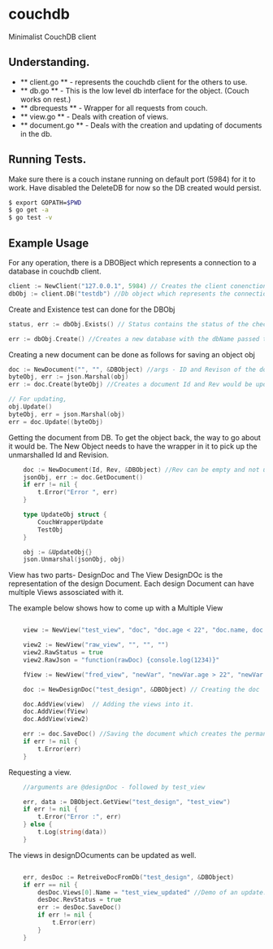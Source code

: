 # couchdb
Minimalist CouchDB client

## Understanding.

* ** client.go ** - represents the couchdb client for the others to use.
* ** db.go ** - This is the low level db interface for the object. (Couch works on rest.)
* ** dbrequests ** - Wrapper for all requests from couch.
* ** view.go ** - Deals with creation of views.
* ** document.go ** - Deals with the creation and updating of documents in the db.

## Running Tests. 

Make sure there is a couch instane running on default port (5984) for it to work. Have disabled the DeleteDB for now so the DB created would persist.

```bash
$ export GOPATH=$PWD
$ go get -a
$ go test -v
```

## Example Usage

For any operation, there is a DBOBject which represents a connection to a database in couchdb client.

```go
client := NewClient("127.0.0.1", 5984) // Creates the client conenction.
dbObj := client.DB("testdb") //Db object which represents the connection to db.
```

Create and Existence test can done for the DBObj

```go
status, err := dbObj.Exists() // Status contains the status of the check

err := dbObj.Create() //Creates a new database with the dbName passed to the object
```

Creating a new document can be done as follows for saving an object obj

```go
doc := NewDocument("", "", &DBObject) //args - ID and Revison of the docuemnt to pickup
byteObj, err := json.Marshal(obj)
err := doc.Create(byteObj) //Creates a document Id and Rev would be updated by now.

// For updating,
obj.Update()
byteObj, err = json.Marshal(obj)
err = doc.Update((byteObj)
```

Getting the document from DB. To get the object back, the way to go about it would be.
The New Object needs to have the wrapper in it to pick up the unmarshalled Id and Revision.

```go
	doc := NewDocument(Id, Rev, &DBObject) //Rev can be empty and not used right now, have it there for if present case.
	jsonObj, err := doc.GetDocument()
	if err != nil {
		t.Error("Error ", err)
	}

	type UpdateObj struct {
		CouchWrapperUpdate
		TestObj
	}

	obj := &UpdateObj{}
	json.Unmarshal(jsonObj, obj)
```

View has two parts- DesignDoc and The View
DesignDOc is the representation of the design Document. Each design Document can have multiple Views assosciated with it. 

The example below shows how to come up with a Multiple View

```go

	view := NewView("test_view", "doc", "doc.age < 22", "doc.name, doc.age")

	view2 := NewView("raw_view", "", "", "")
	view2.RawStatus = true
	view2.RawJson = "function(rawDoc) {console.log(1234)}"

	fView := NewView("fred_view", "newVar", "newVar.age > 22", "newVar.name, newVar.age")

	doc := NewDesignDoc("test_design", &DBObject) // Creating the doc

	doc.AddView(view)  // Adding the views into it.
	doc.AddView(fView)
	doc.AddView(view2)

	err := doc.SaveDoc() //Saving the document which creates the permanent view.
	if err != nil {
		t.Error(err)
	}

```

Requesting a view.

```go
	//arguments are @designDoc - followed by test_view

	err, data := DBObject.GetView("test_design", "test_view")
	if err != nil {
		t.Error("Error :", err)
	} else {
		t.Log(string(data))
	}
```

The views in designDOcuments can be updated as well.

```go

	err, desDoc := RetreiveDocFromDb("test_design", &DBObject)
	if err == nil {
		desDoc.Views[0].Name = "test_view_updated" //Demo of an update. Assuming a view exists.
		desDoc.RevStatus = true
		err := desDoc.SaveDoc()
		if err != nil {
			t.Error(err)
		}
	}

```
